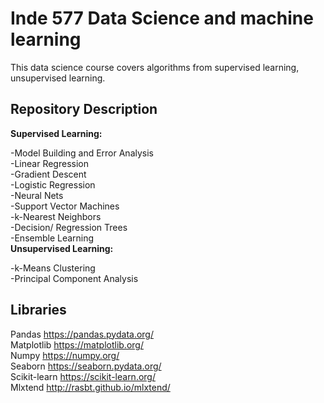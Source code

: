 # Inde 577 Data Science and machine learning   
This data science course covers algorithms from supervised learning, unsupervised learning.  
## Repository Description  
**Supervised Learning:**   

-Model Building and Error Analysis  
-Linear Regression  
-Gradient Descent  
-Logistic Regression  
-Neural Nets  
-Support Vector Machines  
-k-Nearest Neighbors  
-Decision/ Regression Trees  
-Ensemble Learning  
**Unsupervised Learning:**  

-k-Means Clustering  
-Principal Component Analysis  
  
## Libraries  
Pandas https://pandas.pydata.org/  
Matplotlib https://matplotlib.org/  
Numpy https://numpy.org/  
Seaborn https://seaborn.pydata.org/  
Scikit-learn https://scikit-learn.org/  
Mlxtend http://rasbt.github.io/mlxtend/  
